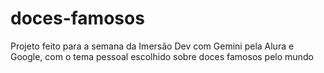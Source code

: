 # doces-famosos
Projeto feito para a semana da Imersão Dev com Gemini pela Alura e Google, com o tema pessoal escolhido sobre doces famosos pelo mundo
